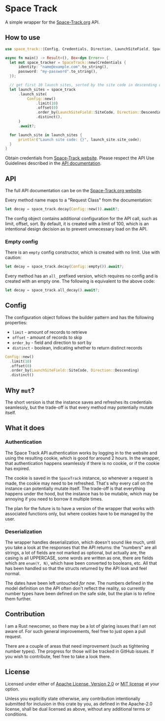 # Space Track

A simple wrapper for the [Space-Track.org](https://www.space-track.org/) API.

## How to use

```rust
use space_track::{Config, Credentials, Direction, LaunchSiteField, SpaceTrack};

async fn main() -> Result<(), Box<dyn Error>> {
  let mut space_tracker = SpaceTrack::new(Credentials {
      identity: "name@example.com".to_string(),
      password: "my-password".to_string(),
  });

  // get first 10 launch sites, sorted by the site code in descending order
  let launch_sites = space_track
      .launch_site(
          Config::new()
              .limit(10)
              .offset(0)
              .order_by(LaunchSiteField::SiteCode, Direction::Descending)
              .distinct(),
      )
      .await?;

  for launch_site in launch_sites {
      println!("Launch site code: {}", launch_site.site_code);
  }
}
```

Obtain credentials from [Space-Track website](https://www.space-track.org/). Please respect the API Use Guidelines described in the [API documentation](https://www.space-track.org/documentation#/api).

## API

The full API documentation can be on the [Space-Track.org website](https://www.space-track.org/documentation#/api).

Every method name maps to a "Request Class" from the documentation:

```rust
let decay = space_track.decay(Config::new()).await?;
```

The config object contains additional configuration for the API call, such as limit, offset, sort. By default, it is created with a limit of 100, which is an intentional design decision as to prevent unnecessary load on the API.

### Empty config

There is an `empty` config constructor, which is created with no limit. Use with caution:

```rust
let decay = space_track.decay(Config::empty()).await?;
```

Every method has an `all_` prefixed version, which requires no config and is created with an empty one. The following is equivalent to the above code:

```rust
let decay = space_track.all_decay().await?;
```

## Config

The configuration object follows the builder pattern and has the following properties:

- `limit` - amount of records to retrieve
- `offset` - amount of records to skip
- `order_by` - field and direction to sort by
- `distinct` - boolean, indicating whether to return distinct records

```rust
Config::new()
  .limit(10)
  .offset(0)
  .order_by(LaunchSiteField::SiteCode, Direction::Descending)
  .distinct()
```

## Why `mut`?

The short version is that the instance saves and refreshes its credentials seamlessly, but the trade-off is that every method may potentially mutate itself.

## What it does

### Authentication

The Space Track API authentication works by logging in to the website and using the resulting cookie, which is good for around 2 hours. In the wrapper, that authentication happens seamlessly if there is no cookie, or if the cookie has expired.

The cookie is saved in the `SpaceTrack` instance, so whenever a request is made, the cookie may need to be refreshed. That's why every call on the instance can potentially mutate itself. The trade-off is that everything happens under the hood, but the instance has to be mutable, which may be annoying if you need to borrow it multiple times.

The plan for the future is to have a version of the wrapper that works with associated functions only, but where cookies have to be managed by the user.

### Deserialization

The wrapper handles deserialization, which doesn't sound like much, until you take a look at the responses that the API returns: the "numbers" are all strings, a lot of fields are not marked as optional, but actually are, the casing is all UPPERCASE, some words are written as one, there are fields which are `enum(Y, N)`, which have been converted to booleans, etc. All that has been handled so that the structs returned by the API look and feel normal.

The dates have been left untouched _for now_.
The numbers defined in the model definition on the API often don't reflect the reality, so currently number types have been defined on the safe side, but the plan is to refine them further.

## Contribution

I am a Rust newcomer, so there may be a lot of glaring issues that I am not aware of. For such general improvements, feel free to just open a pull request.

There are a couple of areas that need improvement (such as tightening number types). The progress for those will be tracked in GitHub issues. If you wish to contribute, feel free to take a look there.

## License

Licensed under either of [Apache License, Version 2.0](LICENSE-APACHE) or [MIT license](LICENSE-MIT) at your option.

Unless you explicitly state otherwise, any contribution intentionally submitted for inclusion in this crate by you, as defined in the Apache-2.0 license, shall be dual licensed as above, without any additional terms or conditions.
